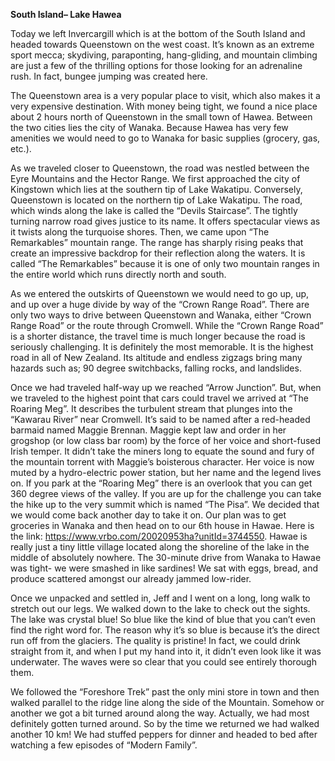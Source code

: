**South Island– Lake Hawea**

Today we left Invercargill which is at the bottom of the South Island and headed
towards Queenstown on the west coast. It’s known as an extreme sport mecca;
skydiving, paraponting, hang-gliding, and mountain climbing are just a few of
the thrilling options for those looking for an adrenaline rush. In fact, bungee
jumping was created here.

The Queenstown area is a very popular place to visit, which also makes it a very
expensive destination. With money being tight, we found a nice place about 2
hours north of Queenstown in the small town of Hawea. Between the two cities
lies the city of Wanaka. Because Hawea has very few amenities we would need
to go to Wanaka for basic supplies (grocery, gas, etc.).

As we traveled closer to Queenstown, the road was nestled between the Eyre
Mountains and the Hector Range. We first approached the city of Kingstown
which lies at the southern tip of Lake Wakatipu. Conversely, Queenstown is
located on the northern tip of Lake Wakatipu. The road, which winds along the
lake is called the “Devils Staircase”. The tightly turning narrow road gives justice
to its name. It offers spectacular views as it twists along the turquoise shores.
Then, we came upon “The Remarkables” mountain range. The range has sharply
rising peaks that create an impressive backdrop for their reflection along the
waters. It is called “The Remarkables” because it is one of only two mountain
ranges in the entire world which runs directly north and south.

As we entered the outskirts of Queenstown we would need to go up, up, and up
over a huge divide by way of the “Crown Range Road”. There are only two ways
to drive between Queenstown and Wanaka, either “Crown Range Road” or the
route through Cromwell. While the “Crown Range Road” is a shorter distance,
the travel time is much longer because the road is seriously challenging. It is
definitely the most memorable. It is the highest road in all of New Zealand. Its altitude and endless zigzags bring many hazards such as; 90 degree switchbacks,
falling rocks, and landslides.

Once we had traveled half-way up we reached “Arrow Junction”. But, when
we traveled to the highest point that cars could travel we arrived at “The Roaring
Meg”. It describes the turbulent stream that plunges into the “Kawarau River”
near Cromwell. It’s said to be named after a red-headed barmaid named
Maggie Brennan. Maggie kept law and order in her grogshop (or low class bar
room) by the force of her voice and short-fused Irish temper. It didn’t take the
miners long to equate the sound and fury of the mountain torrent with Maggie’s
boisterous character. Her voice is now muted by a hydro-electric power station,
but her name and the legend lives on. If you park at the “Roaring Meg” there is
an overlook that you can get 360 degree views of the valley. If you are up for
the challenge you can take the hike up to the very summit which is named “The
Pisa”. We decided that we would come back another day to take it on.
Our plan was to get groceries in Wanaka and then head on to our 6th house in
Hawae. Here is the link: https://www.vrbo.com/20020953ha?unitId=3744550.
Hawae is really just a tiny little village located along the shoreline of the lake in
the middle of absolutely nowhere. The 30-minute drive from Wanaka to Hawae
was tight- we were smashed in like sardines! We sat with eggs, bread, and
produce scattered amongst our already jammed low-rider.

Once we unpacked and settled in, Jeff and I went on a long, long walk to stretch
out our legs. We walked down to the lake to check out the sights. The lake was
crystal blue! So blue like the kind of blue that you can’t even find the right word
for. The reason why it’s so blue is because it’s the direct run off from the glaciers.
The quality is pristine! In fact, we could drink straight from it, and when I put my
hand into it, it didn’t even look like it was underwater. The waves were so clear
that you could see entirely thorough them.

We followed the “Foreshore Trek” past the only mini store in town and then
walked parallel to the ridge line along the side of the Mountain. Somehow or
another we got a bit turned around along the way. Actually, we had most
definitely gotten turned around. So by the time we returned we had walked
another 10 km! We had stuffed peppers for dinner and headed to bed after
watching a few episodes of “Modern Family”.